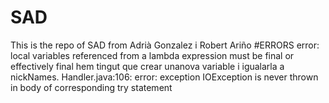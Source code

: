 # SAD 
This is the repo of SAD from Adrià Gonzalez i Robert Ariño
#ERRORS
error: local variables referenced from a lambda expression must be final or effectively final
hem tingut que crear unanova variable i igualarla a nickNames.
Handler.java:106: error: exception IOException is never thrown in body of corresponding try statement
